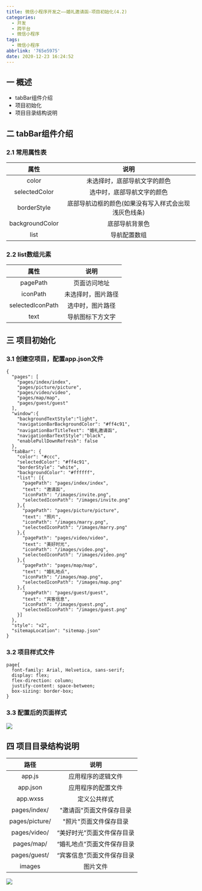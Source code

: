 ```yaml
---
title: 微信小程序开发之——婚礼邀请函-项目初始化(4.2)
categories:
  - 开发
  - 跨平台
  - 微信小程序
tags:
  - 微信小程序
abbrlink: '765e5975'
date: 2020-12-23 16:24:52
---
```

## 一 概述

* tabBar组件介绍
* 项目初始化
* 项目目录结构说明

<!--more-->

## 二 tabBar组件介绍

### 2.1 常用属性表

|      属性       |                         说明                         |
| :-------------: | :--------------------------------------------------: |
|      color      |             未选择时，底部导航文字的颜色             |
|  selectedColor  |              选中时，底部导航文字的颜色              |
|   borderStyle   | 底部导航边框的颜色(如果没有写入样式会出现浅灰色线条) |
| backgroundColor |                    底部导航背景色                    |
|      list       |                     导航配置数组                     |

### 2.2 list数组元素

|       属性       |        说明        |
| :--------------: | :----------------: |
|     pagePath     |    页面访问地址    |
|     iconPath     | 未选择时，图片路径 |
| selectedIconPath |  选中时，图片路径  |
|       text       |  导航图标下方文字  |

## 三 项目初始化

### 3.1 创建空项目，配置app.json文件

```
{
  "pages": [
    "pages/index/index",
    "pages/picture/picture",
    "pages/video/video",
    "pages/map/map",
    "pages/guest/guest"
  ],
  "window":{
    "backgroundTextStyle":"light",
    "navigationBarBackgroundColor": "#ff4c91",
    "navigationBarTitleText": "婚礼邀请函",
    "navigationBarTextStyle":"black",
    "enablePullDownRefresh": false
  },
  "tabBar": {
    "color": "#ccc",
    "selectedColor": "#ff4c91",
    "borderStyle": "white",
    "backgroundColor": "#ffffff",
    "list": [{
      "pagePath": "pages/index/index",
      "text": "邀请函",
      "iconPath": "/images/invite.png",
      "selectedIconPath": "/images/invite.png"
    },{
      "pagePath": "pages/picture/picture",
      "text": "照片",
      "iconPath": "/images/marry.png",
      "selectedIconPath": "/images/marry.png"
    },{
      "pagePath": "pages/video/video",
      "text": "美好时光",
      "iconPath": "/images/video.png",
      "selectedIconPath": "/images/video.png"
    },{
      "pagePath": "pages/map/map",
      "text": "婚礼地点",
      "iconPath": "/images/map.png",
      "selectedIconPath": "/images/map.png"
    },{
      "pagePath": "pages/guest/guest",
      "text": "宾客信息",
      "iconPath": "/images/guest.png",
      "selectedIconPath": "/images/guest.png"
    }]
  },
  "style": "v2",
  "sitemapLocation": "sitemap.json"
}
```

### 3.2 项目样式文件

```
page{
  font-family: Arial, Helvetica, sans-serif;
  display: flex;
  flex-direction: column;
  justify-content: space-between;
  box-sizing: border-box;
}
```

### 3.3 配置后的页面样式
![][1]
## 四 项目目录结构说明

|      路径      |            说明            |
| :------------: | :------------------------: |
|     app.js     |     应用程序的逻辑文件     |
|    app.json    |     应用程序的配置文件     |
|    app.wxss    |        定义公共样式        |
|  pages/index/  |  "邀请函"页面文件保存目录  |
| pages/picture/ |   "照片"页面文件保存目录   |
|  pages/video/  | “美好时光”页面文件保存目录 |
|   pages/map/   | “婚礼地点”页面文件保存目录 |
|  pages/guest/  | “宾客信息”页面文件保存目录 |
|     images     |          图片文件          |

![][2]

[1]:https://cdn.jsdelivr.net/gh/pgzxc/CDN/blog-wechat/wechat-wedding-project-tabbar-preview.png
[2]:https://cdn.jsdelivr.net/gh/pgzxc/CDN/blog-wechat/wechat-wedding-project-struct-preview.png
